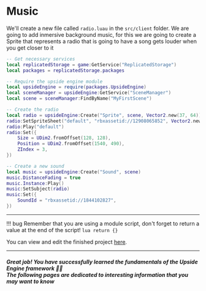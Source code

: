 # Music
 We'll create a new file called `radio.luau` in the `src/client` folder. We are going to add inmersive background music, for this we are going to create a Sprite that represents a radio that is going to have a song gets louder when you get closer to it 

```lua
-- Get necessary services
local replicatedStorage = game:GetService("ReplicatedStorage")
local packages = replicatedStorage.packages

-- Require the upside engine module
local upsideEngine = require(packages.UpsideEngine)
local sceneManager = upsideEngine:GetService("SceneManager")
local scene = sceneManager:FindByName("MyFirstScene")

-- Create the radio
local radio = upsideEngine:Create("Sprite", scene, Vector2.new(37, 64)) -- we pass 37x64 as resolution
radio:SetSpriteSheet("default", "rbxassetid://12908065852", Vector2.new(1, 14)) -- We pass 1, 14 to say we have 1 row and 14 columns
radio:Play("default")
radio:Set({
	Size = UDim2.fromOffset(128, 128),
	Position = UDim2.fromOffset(1540, 490),
	ZIndex = 3,
})

-- Create a new sound
local music = upsideEngine:Create("Sound", scene)
music.DistanceFading = true
music.Instance:Play()
music:SetSubject(radio)
music:Set({
	SoundId = "rbxassetid://1844102827",
})
```

____

!!! bug
	Remember that you are using a module script, don't forget to return a value at the end of the script!
	```lua
	return {}
	```

You can view and edit the finished project [here](https://www.roblox.com/games/13021482729/Upside-Engine-Getting-Started).

____
##### Great job! You have successfully learned the fundamentals of the Upside Engine framework 🎉🎉<br> The following pages are dedicated to interesting information that you may want to know
